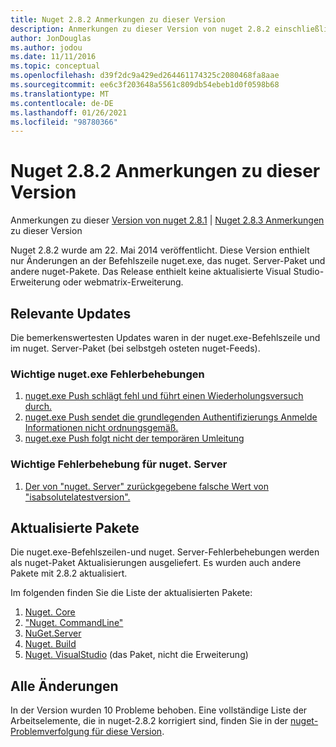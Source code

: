 ```yaml
---
title: Nuget 2.8.2 Anmerkungen zu dieser Version
description: Anmerkungen zu dieser Version von nuget 2.8.2 einschließlich bekannter Probleme, Fehlerbehebungen, hinzugefügter Features und dcrs.
author: JonDouglas
ms.author: jodou
ms.date: 11/11/2016
ms.topic: conceptual
ms.openlocfilehash: d39f2dc9a429ed264461174325c2080468fa8aae
ms.sourcegitcommit: ee6c3f203648a5561c809db54ebeb1d0f0598b68
ms.translationtype: MT
ms.contentlocale: de-DE
ms.lasthandoff: 01/26/2021
ms.locfileid: "98780366"
---
```

# <a name="nuget-282-release-notes"></a>Nuget 2.8.2 Anmerkungen zu dieser Version

Anmerkungen zu dieser [Version von nuget 2.8.1](../release-notes/nuget-2.8.1.md)  |  [Nuget 2.8.3 Anmerkungen](../release-notes/nuget-2.8.3.md) zu dieser Version

Nuget 2.8.2 wurde am 22. Mai 2014 veröffentlicht.  Diese Version enthielt nur Änderungen an der Befehlszeile nuget.exe, das nuget. Server-Paket und andere nuget-Pakete.  Das Release enthielt keine aktualisierte Visual Studio-Erweiterung oder webmatrix-Erweiterung.

## <a name="notable-updates"></a>Relevante Updates

Die bemerkenswertesten Updates waren in der nuget.exe-Befehlszeile und im nuget. Server-Paket (bei selbstgeh osteten nuget-Feeds).

### <a name="important-nugetexe-bug-fixes"></a>Wichtige nuget.exe Fehlerbehebungen

1. [nuget.exe Push schlägt fehl und führt einen Wiederholungsversuch durch.](https://nuget.codeplex.com/workitem/4000)
1. [nuget.exe Push sendet die grundlegenden Authentifizierungs Anmelde Informationen nicht ordnungsgemäß.](https://nuget.codeplex.com/workitem/4109)
1. [nuget.exe Push folgt nicht der temporären Umleitung](https://nuget.codeplex.com/workitem/4050)

### <a name="important-nugetserver-bug-fix"></a>Wichtige Fehlerbehebung für nuget. Server

1. [Der von "nuget. Server" zurückgegebene falsche Wert von "isabsolutelatestversion".](https://nuget.codeplex.com/workitem/4147)

## <a name="packages-updated"></a>Aktualisierte Pakete

Die nuget.exe-Befehlszeilen-und nuget. Server-Fehlerbehebungen werden als nuget-Paket Aktualisierungen ausgeliefert.  Es wurden auch andere Pakete mit 2.8.2 aktualisiert.

Im folgenden finden Sie die Liste der aktualisierten Pakete:

1. [Nuget. Core](https://www.nuget.org/packages/NuGet.Core/)
1. ["Nuget. CommandLine"](https://www.nuget.org/packages/NuGet.CommandLine/)
1. [NuGet.Server](https://www.nuget.org/packages/NuGet.Server/)
1. [Nuget. Build](https://www.nuget.org/packages/NuGet.Build/)
1. [Nuget. VisualStudio](https://www.nuget.org/packages/NuGet.VisualStudio/) (das Paket, nicht die Erweiterung)

## <a name="all-changes"></a>Alle Änderungen
In der Version wurden 10 Probleme behoben. Eine vollständige Liste der Arbeitselemente, die in nuget-2.8.2 korrigiert sind, finden Sie in der [nuget-Problemverfolgung für diese Version](https://nuget.codeplex.com/workitem/list/advanced?keyword=&status=All&type=All&priority=All&release=NuGet%202.8.2&assignedTo=All&component=All&sortField=LastUpdatedDate&sortDirection=Descending&page=0&reasonClosed=All).
